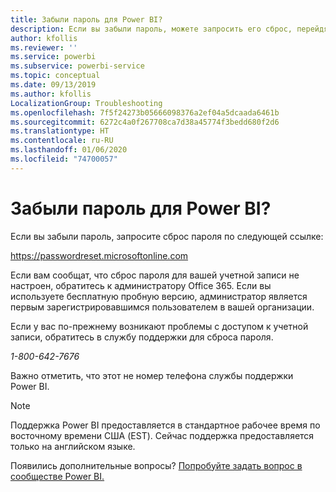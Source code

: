 ```yaml
---
title: Забыли пароль для Power BI?
description: Если вы забыли пароль, можете запросить его сброс, перейдя по ссылке.
author: kfollis
ms.reviewer: ''
ms.service: powerbi
ms.subservice: powerbi-service
ms.topic: conceptual
ms.date: 09/13/2019
ms.author: kfollis
LocalizationGroup: Troubleshooting
ms.openlocfilehash: 7f5f24273b05666098376a2ef04a5dcaada6461b
ms.sourcegitcommit: 6272c4a0f267708ca7d38a45774f3bedd680f2d6
ms.translationtype: HT
ms.contentlocale: ru-RU
ms.lasthandoff: 01/06/2020
ms.locfileid: "74700057"
---
```

# <a name="forgot-your-password-for-power-bi"></a>Забыли пароль для Power BI?

Если вы забыли пароль, запросите сброс пароля по следующей ссылке:

<https://passwordreset.microsoftonline.com>

Если вам сообщат, что сброс пароля для вашей учетной записи не настроен, обратитесь к администратору Office 365. Если вы используете бесплатную пробную версию, администратор является первым зарегистрировавшимся пользователем в вашей организации.

Если у вас по-прежнему возникают проблемы с доступом к учетной записи, обратитесь в службу поддержки для сброса пароля.

*1-800-642-7676*

Важно отметить, что этот не номер телефона службы поддержки Power BI.

> [!NOTE]
> Поддержка Power BI предоставляется в стандартное рабочее время по восточному времени США (EST). Сейчас поддержка предоставляется только на английском языке.

Появились дополнительные вопросы? [Попробуйте задать вопрос в сообществе Power BI.](https://community.powerbi.com/)